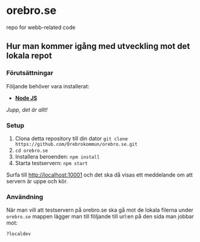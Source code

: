 # orebro.se
repo for webb-related code


## Hur man kommer igång med utveckling mot det lokala repot

### Förutsättningar

Följande behöver vara installerat:

 - **[Node JS](https://nodejs.org/en/)**

_Jupp, det är allt!_

### Setup

 1. Clona detta repository till din dator `git clone https://github.com/Orebrokommun/orebro.se.git`
 2. `cd orebro.se`
 3. Installera beroenden: `npm install`
 4. Starta testservern: `npm start`

Surfa till <http://localhost:10001> och det ska då visas ett meddelande om att servern är uppe och kör.

### Användning

När man vill att testservern på orebro.se ska gå mot de lokala filerna under `orebro.se` mappen lägger man till följande till url:en på den sida man jobbar mot:

`?localdev`

